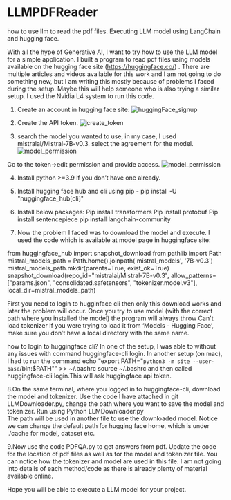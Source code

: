 # LLMPDFReader
how to use llm to read the pdf files. 
Executing LLM model using LangChain and hugging face.



With all the hype of Generative AI, I want to try how to use the LLM model for a simple application. I built a program to read pdf files using models available on the hugging face site (https://huggingface.co/) . There are multiple articles and videos available for this work and I am not going to do something new, but I am writing this mostly because of problems I faced during the setup. Maybe this will help someone who is also trying a similar setup.
 I used the Nvidia L4 system to run this code.

1.	Create an account in hugging face site:
 ![huggingFace_signup](https://github.com/user-attachments/assets/1cde3544-e452-46a6-b44c-941027a5357e)



2.	Create the API token.
 ![create_token](https://github.com/user-attachments/assets/17dd2d99-38c9-4a15-8119-805dc218b8d7)


3.	search the model you wanted to use, in my case, I used mistralai/Mistral-7B-v0.3. select the agreement for the model.
 ![model_permission](https://github.com/user-attachments/assets/7e3c3c22-52c2-4b77-850e-d3b3d1204f0b)


Go to the token→edit permission  and provide access.
 ![model_permission](https://github.com/user-attachments/assets/5417bbd0-23d3-447c-8af0-3e149cb128b7)


4.	Install python >=3.9 if you don’t have one already. 
5.	Install hugging face hub and cli using pip - pip install -U "huggingface_hub[cli]"
6.	Install below packages:
	Pip install transformers
	Pip install protobuf
	Pip install sentencepiece
	pip install langchain-community

7.	Now the problem I faced was to download the model and execute. I used the code which is available at model page in huggingface site:
   
from huggingface_hub import snapshot_download
from pathlib import Path
mistral_models_path = Path.home().joinpath('mistral_models', '7B-v0.3')
mistral_models_path.mkdir(parents=True, exist_ok=True)
snapshot_download(repo_id="mistralai/Mistral-7B-v0.3", allow_patterns=["params.json", "consolidated.safetensors", "tokenizer.model.v3"], local_dir=mistral_models_path)

First you need to login to hugginface cli then only this download works and later the problem will occur. Once you try to use model (with the correct path where you installed the model) the program  will always throw
Can't load tokenizer If you were trying to load it from ‘Models - Hugging Face’, make sure you don’t have a local directory with the same name.

how to login to huggingface cli? In one of the setup, I was able to without any issues with command huggingface-cli login. In another setup (on mac), I had to run the command echo "export PATH=\"`python3 -m site --user-base`/bin:\$PATH\"" >> ~/.bashrc
source ~/.bashrc
and then called  huggingface-cli login.This will ask huggingface api token.

8.On the same terminal, where you logged in to  huggingface-cli,  download the model and tokenizer. Use the code I have attached in git LLMDownloader.py, change the path where you want to save the model and tokenizer. Run using 
Python LLMDownloader.py  
The path will be used in another file to use the downloaded model. Notice we can change the default path for hugging face home, which is under ./cache for model, dataset etc.

9.Now use the code PDFQA.py to get answers from pdf.  Update the code for the location of pdf files as well as for the model and tokenizer file. You can notice how the tokenizer and model are used in this file. I am not going into details of each method/code as there is already plenty of material available online. 


Hope you will be able to execute a LLM model for your project.



	



 

